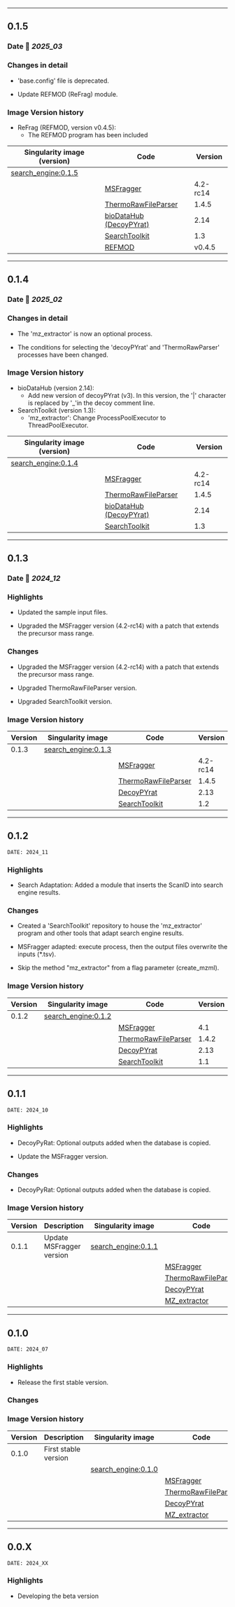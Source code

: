 ___
## 0.1.5

### Date 📅 *2025_03*

### Changes in detail

+ 'base.config' file is deprecated.

+ Update REFMOD (ReFrag) module.


### Image Version history

+ ReFrag (REFMOD, version v0.4.5):
  - The REFMOD program has been included

| Singularity image (version)                                                                        | Code                                                                     | Version  |
|----------------------------------------------------------------------------------------------------|--------------------------------------------------------------------------|----------|
| [search_engine:0.1.5](https://cloud.sylabs.io/library/proteomicscnic/next-launcher/search_engine)  |                                                                          |          |
|                                                                                                    | [MSFragger](https://msfragger.nesvilab.org)                              | 4.2-rc14 |
|                                                                                                    | [ThermoRawFileParser](https://github.com/compomics/ThermoRawFileParser)  | 1.4.5    |
|                                                                                                    | [bioDataHub (DecoyPYrat)](https://www.sanger.ac.uk/tool/decoypyrat/)     | 2.14     |
|                                                                                                    | [SearchToolkit](https://github.com/CNIC-Proteomics/SearchToolkit)        | 1.3      |
|                                                                                                    | [REFMOD](https://github.com/CNIC-Proteomics/ReFrag)                      | v0.4.5   |


___
## 0.1.4

### Date 📅 *2025_02*

### Changes in detail

+ The 'mz_extractor' is now an optional process.

+ The conditions for selecting the 'decoyPYrat' and 'ThermoRawParser' processes have been changed.


### Image Version history

+ bioDataHub (version 2.14):
  - Add new version of decoyPYrat (v3). In this version, the '|' character is replaced by '_'in the decoy comment line.
+ SearchToolkit (version 1.3):
  - 'mz_extractor': Change ProcessPoolExecutor to ThreadPoolExecutor.


| Singularity image (version)                                                                        | Code                                                                     | Version  |
|----------------------------------------------------------------------------------------------------|--------------------------------------------------------------------------|----------|
| [search_engine:0.1.4](https://cloud.sylabs.io/library/proteomicscnic/next-launcher/search_engine)  |                                                                          |          |
|                                                                                                    | [MSFragger](https://msfragger.nesvilab.org)                              | 4.2-rc14 |
|                                                                                                    | [ThermoRawFileParser](https://github.com/compomics/ThermoRawFileParser)  | 1.4.5    |
|                                                                                                    | [bioDataHub (DecoyPYrat)](https://www.sanger.ac.uk/tool/decoypyrat/)     | 2.14     |
|                                                                                                    | [SearchToolkit](https://github.com/CNIC-Proteomics/SearchToolkit)        | 1.3      |



___
## 0.1.3

### Date 📅 *2024_12*

### Highlights

+ Updated the sample input files.

+ Upgraded the MSFragger version (4.2-rc14) with a patch that extends the precursor mass range.

### Changes

+ Upgraded the MSFragger version (4.2-rc14) with a patch that extends the precursor mass range.

+ Upgraded ThermoRawFileParser version.

+ Upgraded SearchToolkit version.

### Image Version history

| Version | Singularity image                                                                                  | Code                                                                     | Version  |
|---------|----------------------------------------------------------------------------------------------------|--------------------------------------------------------------------------|----------|
| 0.1.3   | [search_engine:0.1.3](https://cloud.sylabs.io/library/proteomicscnic/next-launcher/search_engine)  |                                                                          |          |
|         |                                                                                                    | [MSFragger](https://msfragger.nesvilab.org)                              | 4.2-rc14 |
|         |                                                                                                    | [ThermoRawFileParser](https://github.com/compomics/ThermoRawFileParser)  | 1.4.5    |
|         |                                                                                                    | [DecoyPYrat](https://www.sanger.ac.uk/tool/decoypyrat/)                  | 2.13     |
|         |                                                                                                    | [SearchToolkit](https://github.com/CNIC-Proteomics/SearchToolkit)        | 1.2      |


___
## 0.1.2
```
DATE: 2024_11
```

### Highlights

+ Search Adaptation: Added a module that inserts the ScanID into search engine results.

### Changes

+ Created a 'SearchToolkit' repository to house the 'mz_extractor' program and other tools that adapt search engine results.

+ MSFragger adapted: execute process, then the output files overwrite the inputs (*.tsv).

+ Skip the method "mz_extractor" from a flag parameter (create_mzml).

### Image Version history

| Version | Singularity image                                                                                  | Code                                                                     | Version |
|---------|----------------------------------------------------------------------------------------------------|--------------------------------------------------------------------------|---------|
| 0.1.2   | [search_engine:0.1.2](https://cloud.sylabs.io/library/proteomicscnic/next-launcher/search_engine)  |                                                                          |         |
|         |                                                                                                    | [MSFragger](https://msfragger.nesvilab.org)                              | 4.1     |
|         |                                                                                                    | [ThermoRawFileParser](https://github.com/compomics/ThermoRawFileParser)  | 1.4.2   |
|         |                                                                                                    | [DecoyPYrat](https://www.sanger.ac.uk/tool/decoypyrat/)                  | 2.13    |
|         |                                                                                                    | [SearchToolkit](https://github.com/CNIC-Proteomics/SearchToolkit)        | 1.1     |

___
## 0.1.1
```
DATE: 2024_10
```

### Highlights

+ DecoyPyRat: Optional outputs added when the database is copied.

+ Update the MSFragger version.

### Changes

+ DecoyPyRat: Optional outputs added when the database is copied.

### Image Version history

| Version | Description                  | Singularity image                                                                                  | Code                                                                     | Version |
|---------|------------------------------|----------------------------------------------------------------------------------------------------|--------------------------------------------------------------------------|---------|
| 0.1.1   | Update MSFragger version     | [search_engine:0.1.1](https://cloud.sylabs.io/library/proteomicscnic/next-launcher/search_engine)  |                                                                          |         |
|         |                              |                                                                                                    | [MSFragger](https://msfragger.nesvilab.org)                              | 4.1     |
|         |                              |                                                                                                    | [ThermoRawFileParser](https://github.com/compomics/ThermoRawFileParser)  | 1.4.2   |
|         |                              |                                                                                                    | [DecoyPYrat](https://www.sanger.ac.uk/tool/decoypyrat/)                    | 2.13    |
|         |                              |                                                                                                    | [MZ_extractor](https://github.com/CNIC-Proteomics/mz_extractor)            | 1.0     |

___
## 0.1.0
```
DATE: 2024_07
```

### Highlights

+ Release the first stable version.

### Changes


### Image Version history

| Version | Description                  | Singularity image                                                                                  | Code                                                                     | Version |
|---------|------------------------------|----------------------------------------------------------------------------------------------------|--------------------------------------------------------------------------|---------|
| 0.1.0   | First stable version         |                                                                                                    |                                                                          |         |
|         |                              | [search_engine:0.1.0](https://cloud.sylabs.io/library/proteomicscnic/next-launcher/search_engine)  |                                                                          |         |
|         |                              |                                                                                                    | [MSFragger](https://msfragger.nesvilab.org)                              | 3.8     |
|         |                              |                                                                                                    | [ThermoRawFileParser](https://github.com/compomics/ThermoRawFileParser)  | 1.4.2   |
|         |                              |                                                                                                    | [DecoyPYrat](https://www.sanger.ac.uk/tool/decoypyrat/)                    | 2.13    |
|         |                              |                                                                                                    | [MZ_extractor](https://github.com/CNIC-Proteomics/mz_extractor)            | 1.0     |

___
## 0.0.X
```
DATE: 2024_XX
```

### Highlights

+ Developing the beta version

